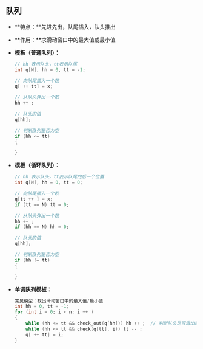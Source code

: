 

## 队列



- **特点：**先进先出，队尾插入，队头推出

- **作用：**求滑动窗口中的最大值或最小值

- **模板（普通队列）：**

  ```c++
  // hh 表示队头，tt表示队尾
  int q[N], hh = 0, tt = -1;
  
  // 向队尾插入一个数
  q[ ++ tt] = x;
  
  // 从队头弹出一个数
  hh ++ ;
  
  // 队头的值
  q[hh];
  
  // 判断队列是否为空
  if (hh <= tt)
  {
  
  }
  ```

- **模板（循环队列）：**

  ```c++
  // hh 表示队头，tt表示队尾的后一个位置
  int q[N], hh = 0, tt = 0;
  
  // 向队尾插入一个数
  q[tt ++ ] = x;
  if (tt == N) tt = 0;
  
  // 从队头弹出一个数
  hh ++ ;
  if (hh == N) hh = 0;
  
  // 队头的值
  q[hh];
  
  // 判断队列是否为空
  if (hh != tt)
  {
  
  }
  ```

- **单调队列模板：**

  ```c++
  常见模型：找出滑动窗口中的最大值/最小值
  int hh = 0, tt = -1;
  for (int i = 0; i < n; i ++ )
  {
      while (hh <= tt && check_out(q[hh])) hh ++ ;  // 判断队头是否滑出窗口
      while (hh <= tt && check(q[tt], i)) tt -- ;
      q[ ++ tt] = i;
  }
  ```

  